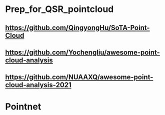 # Prep_for_QSR_pointcloud

## https://github.com/QingyongHu/SoTA-Point-Cloud

## https://github.com/Yochengliu/awesome-point-cloud-analysis

## https://github.com/NUAAXQ/awesome-point-cloud-analysis-2021

# Pointnet
